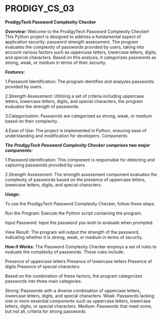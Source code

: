 # PRODIGY_CS_03
**ProdigyTech Password Complexity Checker**

**_Overview:_**
Welcome to the ProdigyTech Password Complexity Checker! This Python project is designed to address a fundamental aspect of application security: password strength assessment. The program evaluates the complexity of passwords provided by users, taking into account various factors such as uppercase letters, lowercase letters, digits, and special characters. Based on this analysis, it categorizes passwords as strong, weak, or medium in terms of their security.

**_Features:_**

1.Password Identification: The program identifies and analyzes passwords provided by users.

2.Strength Assessment: Utilizing a set of criteria including uppercase letters, lowercase letters, digits, and special characters, the program evaluates the strength of passwords.

3.Categorization: Passwords are categorized as strong, weak, or medium based on their complexity.

4.Ease of Use: The project is implemented in Python, ensuring ease of understanding and modification for developers.
Components

**_The ProdigyTech Password Complexity Checker comprises two major components:_**

1.Password Identification: This component is responsible for detecting and capturing passwords provided by users.

2.Strength Assessment: The strength assessment component evaluates the complexity of passwords based on the presence of uppercase letters, lowercase letters, digits, and special characters.

**_Usage:_**

To use the ProdigyTech Password Complexity Checker, follow these steps:

Run the Program: Execute the Python script containing the program.

Input Password: Input the password you wish to evaluate when prompted.

View Result: The program will output the strength of the password, indicating whether it is strong, weak, or medium in terms of security.


**_How It Works:_**
The Password Complexity Checker employs a set of rules to evaluate the complexity of passwords. These rules include:

Presence of uppercase letters
Presence of lowercase letters
Presence of digits
Presence of special characters

Based on the combination of these factors, the program categorizes passwords into three main categories:

Strong: Passwords with a diverse combination of uppercase letters, lowercase letters, digits, and special characters.
Weak: Passwords lacking one or more essential components such as uppercase letters, lowercase letters, digits, or special characters.
Medium: Passwords that meet some, but not all, criteria for strong passwords.
